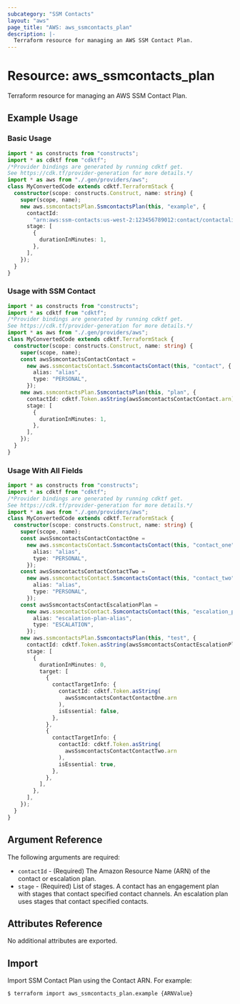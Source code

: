 ```yaml
---
subcategory: "SSM Contacts"
layout: "aws"
page_title: "AWS: aws_ssmcontacts_plan"
description: |-
  Terraform resource for managing an AWS SSM Contact Plan.
---
```


# Resource: aws_ssmcontacts_plan

Terraform resource for managing an AWS SSM Contact Plan.

## Example Usage

### Basic Usage

```typescript
import * as constructs from "constructs";
import * as cdktf from "cdktf";
/*Provider bindings are generated by running cdktf get.
See https://cdk.tf/provider-generation for more details.*/
import * as aws from "./.gen/providers/aws";
class MyConvertedCode extends cdktf.TerraformStack {
  constructor(scope: constructs.Construct, name: string) {
    super(scope, name);
    new aws.ssmcontactsPlan.SsmcontactsPlan(this, "example", {
      contactId:
        "arn:aws:ssm-contacts:us-west-2:123456789012:contact/contactalias",
      stage: [
        {
          durationInMinutes: 1,
        },
      ],
    });
  }
}

```

### Usage with SSM Contact

```typescript
import * as constructs from "constructs";
import * as cdktf from "cdktf";
/*Provider bindings are generated by running cdktf get.
See https://cdk.tf/provider-generation for more details.*/
import * as aws from "./.gen/providers/aws";
class MyConvertedCode extends cdktf.TerraformStack {
  constructor(scope: constructs.Construct, name: string) {
    super(scope, name);
    const awsSsmcontactsContactContact =
      new aws.ssmcontactsContact.SsmcontactsContact(this, "contact", {
        alias: "alias",
        type: "PERSONAL",
      });
    new aws.ssmcontactsPlan.SsmcontactsPlan(this, "plan", {
      contactId: cdktf.Token.asString(awsSsmcontactsContactContact.arn),
      stage: [
        {
          durationInMinutes: 1,
        },
      ],
    });
  }
}

```

### Usage With All Fields

```typescript
import * as constructs from "constructs";
import * as cdktf from "cdktf";
/*Provider bindings are generated by running cdktf get.
See https://cdk.tf/provider-generation for more details.*/
import * as aws from "./.gen/providers/aws";
class MyConvertedCode extends cdktf.TerraformStack {
  constructor(scope: constructs.Construct, name: string) {
    super(scope, name);
    const awsSsmcontactsContactContactOne =
      new aws.ssmcontactsContact.SsmcontactsContact(this, "contact_one", {
        alias: "alias",
        type: "PERSONAL",
      });
    const awsSsmcontactsContactContactTwo =
      new aws.ssmcontactsContact.SsmcontactsContact(this, "contact_two", {
        alias: "alias",
        type: "PERSONAL",
      });
    const awsSsmcontactsContactEscalationPlan =
      new aws.ssmcontactsContact.SsmcontactsContact(this, "escalation_plan", {
        alias: "escalation-plan-alias",
        type: "ESCALATION",
      });
    new aws.ssmcontactsPlan.SsmcontactsPlan(this, "test", {
      contactId: cdktf.Token.asString(awsSsmcontactsContactEscalationPlan.arn),
      stage: [
        {
          durationInMinutes: 0,
          target: [
            {
              contactTargetInfo: {
                contactId: cdktf.Token.asString(
                  awsSsmcontactsContactContactOne.arn
                ),
                isEssential: false,
              },
            },
            {
              contactTargetInfo: {
                contactId: cdktf.Token.asString(
                  awsSsmcontactsContactContactTwo.arn
                ),
                isEssential: true,
              },
            },
          ],
        },
      ],
    });
  }
}

```

## Argument Reference

The following arguments are required:

* `contactId` - (Required) The Amazon Resource Name (ARN) of the contact or escalation plan.
* `stage` - (Required) List of stages. A contact has an engagement plan with stages that contact specified contact channels. An escalation plan uses stages that contact specified contacts.

## Attributes Reference

No additional attributes are exported.

## Import

Import SSM Contact Plan using the Contact ARN. For example:

```
$ terraform import aws_ssmcontacts_plan.example {ARNValue}
```

<!-- cache-key: cdktf-0.17.0-pre.15 input-bb4a12747158c40b13d13b7814fe1d8971dde457af1bbfe2be54db4ea856d850 -->